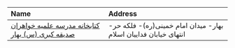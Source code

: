 | Name                                                        | Address                                                          |
|:------------------------------------------------------------|:-----------------------------------------------------------------|
| [کتابخانه مدرسه علمیه خواهران صدیقه کبری (س) بهار](http://) | بهار- میدان امام خمینی(ره)- فلكه حر- انتهای خیابان فداییان اسلام |
